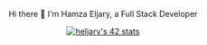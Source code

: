 <div style="margin: 0 auto; text-align: center; width: fit-content;">
    <p>Hi there 👋 I'm Hamza Eljary, a Full Stack Developer</p>
    <a href="https://github.com/heljary">
        <img src="https://badge.mediaplus.ma/greenbinary/heljary" alt="heljary's 42 stats" />
    </a>
</div>
